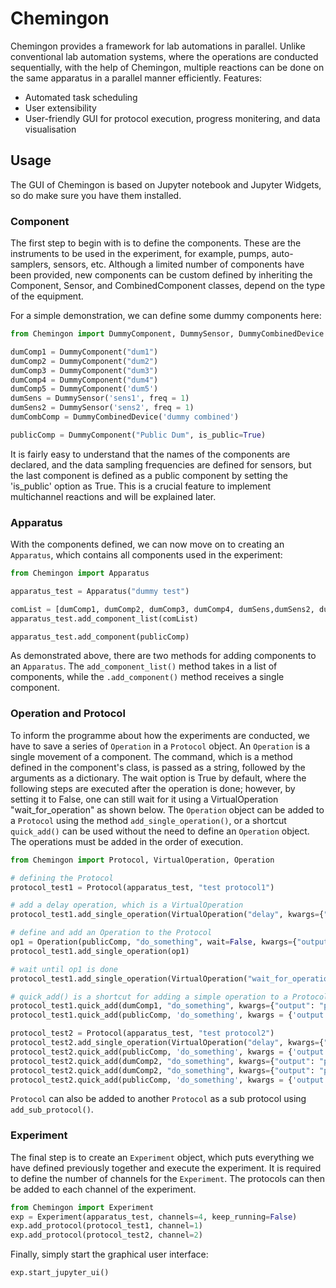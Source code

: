 # Chemingon
Chemingon provides a framework for lab automations in parallel.
Unlike conventional lab automation systems, where the operations are conducted sequentially,
with the help of Chemingon, multiple reactions can be done on the same apparatus in a parallel manner efficiently. 
Features: 
- Automated task scheduling 
- User extensibility
- User-friendly GUI for protocol execution, progress monitering, and data visualisation

## Usage
The GUI of Chemingon is based on Jupyter notebook and Jupyter Widgets, 
so do make sure you have them installed.

### Component
The first step to begin with is to define the components. These are the instruments to be used in the experiment,
for example, pumps, auto-samplers, sensors, etc. Although a limited number of components have been provided, new 
components can be custom defined by inheriting the Component, Sensor, and CombinedComponent classes, depend on the
type of the equipment.

For a simple demonstration, we can define some dummy components here:
```python
from Chemingon import DummyComponent, DummySensor, DummyCombinedDevice

dumComp1 = DummyComponent("dum1")
dumComp2 = DummyComponent("dum2")
dumComp3 = DummyComponent("dum3")
dumComp4 = DummyComponent("dum4")
dumComp5 = DummyComponent('dum5')
dumSens = DummySensor('sens1', freq = 1)
dumSens2 = DummySensor('sens2', freq = 1)
dumCombComp = DummyCombinedDevice('dummy combined')

publicComp = DummyComponent("Public Dum", is_public=True)
```
It is fairly easy to understand that the names of the components are declared, and the data sampling frequencies are
defined for sensors, but the last component is defined as a public component by setting the 'is_public' option as True.
This is a crucial feature to implement multichannel reactions and will be explained later.

### Apparatus
With the components defined, we can now move on to creating an `Apparatus`, which contains all components used in 
the experiment:
```python
from Chemingon import Apparatus

apparatus_test = Apparatus("dummy test")

comList = [dumComp1, dumComp2, dumComp3, dumComp4, dumSens,dumSens2, dumCombComp]
apparatus_test.add_component_list(comList)

apparatus_test.add_component(publicComp)
```
As demonstrated above, there are two methods for adding components to an `Apparatus`. The `add_component_list()` method 
takes in a list of components, while the `.add_component()` method receives a single component.

### Operation and Protocol
To inform the programme about how the experiments are conducted, we have to save a series of `Operation` in a `Protocol` object. 
An `Operation` is a single movement of a component. The command, which is a method defined in the component's class, is passed
as a string, followed by the arguments as a dictionary. The wait option is True by default, where the following steps are
executed after the operation is done; however, by setting it to False, one can still wait for it using a VirtualOperation 
"wait_for_operation" as shown below. The `Operation` object can be added to a `Protocol` using the method `add_single_operation()`,
or a shortcut `quick_add()` can be used without the need to define an `Operation` object. The operations must be added in 
the order of execution.

```python
from Chemingon import Protocol, VirtualOperation, Operation

# defining the Protocol
protocol_test1 = Protocol(apparatus_test, "test protocol1")

# add a delay operation, which is a VirtualOperation
protocol_test1.add_single_operation(VirtualOperation("delay", kwargs={"seconds": 1}))

# define and add an Operation to the Protocol
op1 = Operation(publicComp, "do_something", wait=False, kwargs={"output": "protocol 1 public device"})
protocol_test1.add_single_operation(op1)

# wait until op1 is done
protocol_test1.add_single_operation(VirtualOperation("wait_for_operation", kwargs={"op": op1}))

# quick_add() is a shortcut for adding a simple operation to a Protocol
protocol_test1.quick_add(dumComp1, "do_something", kwargs={"output": "protocol 1"})
protocol_test1.quick_add(publicComp, 'do_something', kwargs = {'output': 'protocol1 public'})

protocol_test2 = Protocol(apparatus_test, "test protocol2")
protocol_test2.add_single_operation(VirtualOperation("delay", kwargs={"seconds": 1}))
protocol_test2.quick_add(publicComp, 'do_something', kwargs = {'output': 'protocol2 public'})
protocol_test2.quick_add(dumComp2, "do_something", kwargs={"output": "protocol 2"})
protocol_test2.quick_add(dumComp2, "do_something", kwargs={"output": "protocol 2-2"})
protocol_test2.quick_add(publicComp, 'do_something', kwargs = {'output': 'protocol2 public'})
```
`Protocol` can also be added to another `Protocol` as a sub protocol using `add_sub_protocol()`.

### Experiment
The final step is to create an `Experiment` object, which puts everything we have defined previously together and 
execute the experiment. It is required to define the number of channels for the `Experiment`. The protocols can then be
added to each channel of the experiment.
```python
from Chemingon import Experiment
exp = Experiment(apparatus_test, channels=4, keep_running=False)
exp.add_protocol(protocol_test1, channel=1)
exp.add_protocol(protocol_test2, channel=2)
```

Finally, simply start the graphical user interface:
```python
exp.start_jupyter_ui()
```
